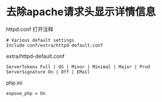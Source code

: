 # 去除apache请求头显示详情信息

httpd.conf 打开注释

```
# Various default settings
Include conf/extra/httpd-default.conf
```

extra/httpd-default.conf

```
ServerTokens Full | OS | Minor | Minimal | Major | Prod
ServerSignature On | Off | EMail
```

php.ini

```
expose_php = On
```

